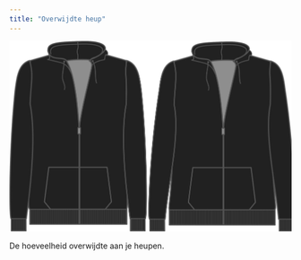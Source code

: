 ```yaml
---
title: "Overwijdte heup"
---
```


![Overwijdte heup](./hipsease.svg)

De hoeveelheid overwijdte aan je heupen.




